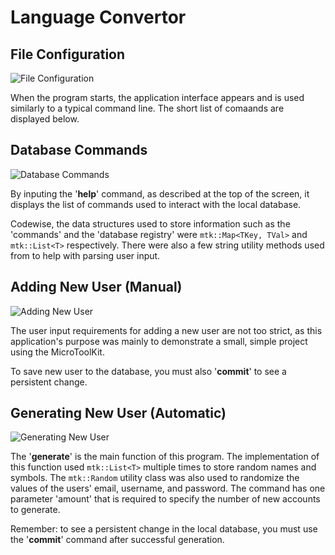 # Language Convertor

## File Configuration
![File Configuration](https://github.com/Zoobop/LanguageConvertor/blob/master/gitImages/Language_Convertor_Git.Image_01.png "File Configuration")

When the program starts, the application interface appears and is used similarly to a typical command line. The short list of comaands are displayed below.

## Database Commands
![Database Commands](https://github.com/Zoobop/LanguageConvertor/blob/master/gitImages/accountGen_i2.png "Database Commands")

By inputing the '**help**' command, as described at the top of the screen, it displays the list of commands used to interact with the local database.

Codewise, the data structures used to store information such as the 'commands' and the 'database registry' were ```mtk::Map<TKey, TVal>``` and ```mtk::List<T>``` respectively. There were also a few string utility methods used from to help with parsing user input.

## Adding New User (Manual)
![Adding New User](https://github.com/Zoobop/LanguageConvertor/blob/master/gitImages/accountGen_i3.png "Adding New User")

The user input requirements for adding a new user are not too strict, as this application's purpose was mainly to demonstrate a small, simple project using the MicroToolKit.

To save new user to the database, you must also '**commit**' to see a persistent change.

## Generating New User (Automatic)
![Generating New User](https://github.com/Zoobop/LanguageConvertor/blob/master/gitImages/accountGen_i4.png "Generating New User")

The '**generate**' is the main function of this program. The implementation of this function used ```mtk::List<T>``` multiple times to store random names and symbols. The ```mtk::Random``` utility class was also used to randomize the values of the users' email, username, and password. The command has one parameter 'amount' that is required to specify the number of new accounts to generate.

Remember: to see a persistent change in the local database, you must use the '**commit**' command after successful generation.
